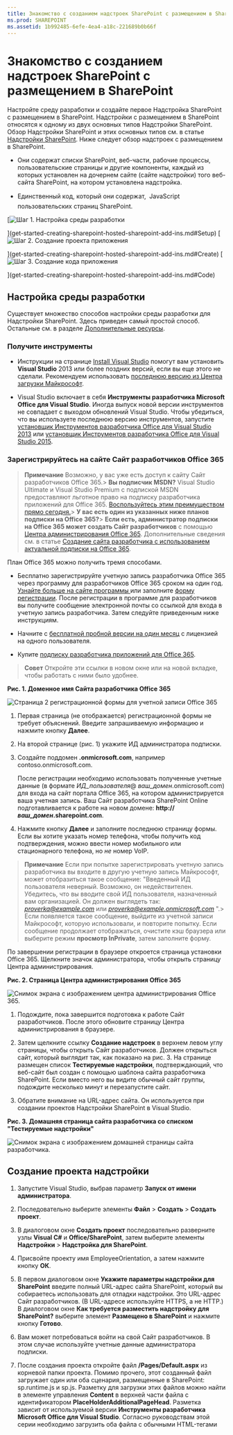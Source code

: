 ```yaml
---
title: Знакомство с созданием надстроек SharePoint с размещением в SharePoint
ms.prod: SHAREPOINT
ms.assetid: 1b992485-6efe-4ea4-a18c-221689b0b66f
---
```



# Знакомство с созданием надстроек SharePoint с размещением в SharePoint
Настройте среду разработки и создайте первое Надстройка SharePoint с размещением в SharePoint.
Надстройки с размещением в SharePoint относятся к одному из двух основных типов Надстройки SharePoint. Обзор Надстройки SharePoint и этих основных типов см. в статье  [Надстройки SharePoint](sharepoint-add-ins.md). Ниже следует обзор надстроек с размещением в SharePoint.
  
    
    


- Они содержат списки SharePoint, веб-части, рабочие процессы, пользовательские страницы и другие компоненты, каждый из которых установлен на дочернем сайте (сайте надстройки) того веб-сайта SharePoint, на котором установлена надстройка.
    
  
- Единственный код, который они содержат,  JavaScript пользовательских страниц SharePoint.
    
  

 [![Шаг 1. Настройка среды разработки](images/6d3bbe0a-399e-4747-9e1a-01d42954ce32.png)
  
    
    
](get-started-creating-sharepoint-hosted-sharepoint-add-ins.md#Setup) [![Шаг 2. Создание проекта приложения](images/d69871f6-c503-463b-bf96-4b6d7306c313.png)
  
    
    
](get-started-creating-sharepoint-hosted-sharepoint-add-ins.md#Create) [![Шаг 3. Создание кода приложения](images/e5f8a9a2-e5fb-42d1-b19a-300178c626fb.png)
  
    
    
](get-started-creating-sharepoint-hosted-sharepoint-add-ins.md#Code)
  
    
    


## Настройка среды разработки
<a name="Setup"> </a>

Существует множество способов настройки среды разработки для Надстройки SharePoint. Здесь приведен самый простой способ. Остальные см. в разделе  [Дополнительные ресурсы](#bk_addresources).
  
    
    

### Получите инструменты


- Инструкции на странице  [Install Visual Studio](http://msdn.microsoft.com/library/da049020-cfda-40d7-8ff4-7492772b620f.aspx) помогут вам установить **Visual Studio** 2013 или более поздних версий, если вы еще этого не сделали. Рекомендуем использовать [последнюю версию из Центра загрузки Майкрософт](https://www.visualstudio.com/downloads/download-visual-studio-vs).
    
  
- Visual Studio включает в себя **Инструменты разработчика Microsoft Office для Visual Studio**. Иногда выпуск новой версии инструментов не совпадает с выходом обновлений Visual Studio. Чтобы убедиться, что вы используете последнюю версию инструментов, запустите [установщик Инструментов разработчика Office для Visual Studio 2013](http://aka.ms/OfficeDevToolsForVS2013) или [установщик Инструментов разработчика Office для Visual Studio 2015](http://aka.ms/OfficeDevToolsForVS2015).
    
  

### Зарегистрируйтесь на сайте Сайт разработчиков Office 365
<a name="o365_signup"> </a>


> **Примечание**
>  Возможно, у вас уже есть доступ к сайту Сайт разработчиков Office 365.> **Вы подписчик MSDN?** Visual Studio Ultimate и Visual Studio Premium с подпиской MSDN предоставляют льготное право на подписку разработчика приложений для Office 365. [Воспользуйтесь этим преимуществом прямо сегодня.](https://msdn.microsoft.com/subscriptions/manage/default.aspx)> **У вас есть один из указанных ниже планов подписки на Office 365?**> **Если есть, администратор подписки на Office 365 может создать Сайт разработчиков** с помощью [Центра администрирования Office 365](https://portal.microsoftonline.com/admin/default.aspx). Дополнительные сведения см. в статье  [Создание сайта разработчика с использованием актуальной подписки на Office 365](create-a-developer-site-on-an-existing-office-365-subscription.md). 
  
    
    

План Office 365 можно получить тремя способами.
  
    
    

- Бесплатно зарегистрируйте учетную запись разработчика Office 365 через программу для разработчиков Office 365 сроком на один год.  [Узнайте больше на сайте программы ](http://dev.office.com/devprogram) или заполните [форму регистрации](https://profile.microsoft.com/RegSysProfileCenter/wizardnp.aspx?wizid=14b845d0-938c-45af-b061-f798fbb4d170). После регистрации в программе для разработчиков вы получите сообщение электронной почты со ссылкой для входа в учетную запись разработчика. Затем следуйте приведенным ниже инструкциям.
    
  
- Начните с  [бесплатной пробной версии на один месяц](https://portal.microsoftonline.com/Signup/MainSignUp.aspx?OfferId=6881A1CB-F4EB-4db3-9F18-388898DAF510&amp;DL=DEVELOPERPACK) с лицензией на одного пользователя.
    
  
- Купите  [подписку разработчика приложений для Office 365](https://portal.microsoftonline.com/Signup/MainSignUp.aspx?OfferId=C69E7747-2566-4897-8CBA-B998ED3BAB88&amp;DL=DEVELOPERPACK).
    
  

> **Совет**
> Откройте эти ссылки в новом окне или на новой вкладке, чтобы работать с ними было удобнее. 
  
    
    


**Рис. 1. Доменное имя Сайта разработчика Office 365**

  
    
    

  
    
    
![Страница 2 регистрационной формы для учетной записи Office 365](images/ff384c69-56bf-4ceb-81c3-8b874e2407f0.png)
  
    
    

  
    
    

  
    
    

1. Первая страница (не отображается) регистрационной формы не требует объяснений. Введите запрашиваемую информацию и нажмите кнопку **Далее**.
    
  
2. На второй странице (рис. 1) укажите ИД администратора подписки.
    
  
3. Создайте поддомен **.onmicrosoft.com**, например contoso.onmicrosoft.com.
    
    После регистрации необходимо использовать полученные учетные данные (в формате  _ИД_пользователя_@ _ваш_домен_.onmicrosoft.com) для входа на сайт портала Office 365, на котором администрируется ваша учетная запись. Ваш Сайт разработчика SharePoint Online подготавливается к работе на новом домене: **http:// _ваш_домен_.sharepoint.com**.
    
  
4. Нажмите кнопку **Далее** и заполните последнюю страницу формы. Если вы хотите указать номер телефона, чтобы получить код подтверждения, можно ввести номер мобильного или стационарного телефона, но *не*  номер VoIP.
    
  

    
> **Примечание**
> Если при попытке зарегистрировать учетную запись разработчика вы входите в другую учетную запись Майкрософт, может отобразиться такое сообщение: "Введенный ИД пользователя неверный. Возможно, он недействителен. Убедитесь, что вы вводите свой ИД пользователя, назначенный вам организацией. Он должен выглядеть так:  *proverka@example.com*  или *proverka@example.onmicrosoft.com*  ".> Если появляется такое сообщение, выйдите из учетной записи Майкрософт, которую использовали, и повторите попытку. Если сообщение продолжает отображаться, очистите кэш браузера или выберите режим **просмотр InPrivate**, затем заполните форму. 
  
    
    

По завершении регистрации в браузере откроется страница установки Office 365. Щелкните значок администратора, чтобы открыть страницу Центра администрирования.
  
    
    

**Рис. 2. Страница Центра администрирования Office 365**

  
    
    

  
    
    
![Снимок экрана с изображением центра администрирования Office 365.](images/SP15_Office365AdminInset_border.png)
  
    
    

  
    
    

1. Подождите, пока завершится подготовка к работе Сайт разработчиков. После этого обновите страницу Центра администрирования в браузере.
    
  
2. Затем щелкните ссылку **Создание надстроек** в верхнем левом углу страницы, чтобы открыть Сайт разработчиков. Должен открыться сайт, который выглядит так, как показано на рис. 3. На странице размещен список **Тестируемые надстройки**, подтверждающий, что веб-сайт был создан с помощью шаблона сайта разработчика SharePoint. Если вместо него вы видите обычный сайт группы, подождите несколько минут и перезапустите сайт.
    
  
3. Обратите внимание на URL-адрес сайта. Он используется при создании проектов Надстройки SharePoint в Visual Studio.
    
  

**Рис. 3. Домашняя страница сайта разработчика со списком "Тестируемые надстройки"**

  
    
    

  
    
    
![Снимок экрана с изображением домашней страницы сайта разработчика.](images/SP15_DeveloperSiteHome_border.png)
  
    
    

  
    
    

  
    
    

## Создание проекта надстройки
<a name="Create"> </a>


1. Запустите Visual Studio, выбрав параметр **Запуск от имени администратора**.
    
  
2. Последовательно выберите элементы **Файл** > **Создать** > **Создать проект**.
    
  
3. В диалоговом окне **Создать проект** последовательно разверните узлы **Visual C#** и **Office/SharePoint**, затем выберите элементы **Надстройки** > **Надстройка для SharePoint**.
    
  
4. Присвойте проекту имя EmployeeOrientation, а затем нажмите кнопку **ОК**.
    
  
5. В первом диалоговом окне **Укажите параметры надстройки для SharePoint** введите полный URL-адрес сайта SharePoint, который вы собираетесь использовать для отладки надстройки. Это URL-адрес Сайт разработчиков. (В URL-адресе используйте HTTPS, а не HTTP.) В диалоговом окне **Как требуется разместить надстройку для SharePoint?** выберите элемент **Размещено в SharePoint** и нажмите кнопку **Готово**.
    
  
6. Вам может потребоваться войти на свой Сайт разработчиков. В этом случае используйте учетные данные администратора подписки.
    
  
7. После создания проекта откройте файл **/Pages/Default.aspx** из корневой папки проекта. Помимо прочего, этот созданный файл загружает один или оба сценария, размещенные в SharePoint: sp.runtime.js и sp.js. Разметку для загрузки этих файлов можно найти в элементе управления **Content** в верхней части файла с идентификатором **PlaceHolderAdditionalPageHead**. Разметка зависит от используемой версии **Инструменты разработчика Microsoft Office для Visual Studio**. Согласно руководствам этой серии необходимо загрузить оба файла с обычными HTML-тегами **<script>**, а не с тегами **<SharePoint:ScriptLink>**. Убедитесь, что указанные ниже строки присутствуют в элементе управления **PlaceHolderAdditionalPageHead** *над*  строкой `<meta name="WebPartPageExpansion" content="full" />`.
    
 ```
  
<script type="text/javascript" src="/_layouts/15/sp.runtime.js"></script>
<script type="text/javascript" src="/_layouts/15/sp.js"></script> 

 ```


    Проверьте файл на наличие другой разметки, загружающей один или оба файла сценария и удалите ее. Сохраните и закройте файл.
    
  

## Написание кода надстройки
<a name="Code"> </a>

Как создавать Надстройка SharePoint с размещением в SharePoint мы покажем с помощью классического расширения SharePoint: настраиваемый список и экземпляр списка.
  
    
    

1. В **обозревателе решений** откройте файл AppManifest.xml.
    
  
2. Когда откроется конструктор манифеста, добавьте пробел между словами в поле **Title**, чтобы имя имело вид Employee Orientation (Адаптация сотрудника). ( *Не*  меняйте сведения в поле **Name**.)
    
  
3. Сохраните и закройте файл.
    
  
4. Щелкните проект правой кнопкой мыши в **обозревателе решений** и выберите пункты **Добавить** > **Создать папку**. Присвойте папке имя Lists (Списки).
    
  
5. Щелкните новую папку правой кнопкой мыши и выберите пункты **Добавить** > **Создать элемент**. Откроется диалоговое окно **Добавление нового элемента** (узел **Office SharePoint**).
    
  
6. Выберите элемент **Список**. Присвойте ему имя NewEmployeeOrientation, затем выберите элемент **Добавить**.
    
  
7. На странице **Выберите параметры списка** в **мастере настройки SharePoint** оставьте отображаемое имя списка в заданном по умолчанию параметре **NewEmployeeOrientation**, нажмите кнопку **Создать настраиваемый шаблон списка и экземпляр списка на его основе** и в раскрывающемся списке выберите **По умолчанию (настраиваемый список)**. Затем нажмите кнопку **Готово**.
    
  
8. Мастер создаст шаблон списка **NewEmployeeOrientation** с экземпляром дочернего списка под названием **NewEmployeeOrientationInstance**. При этом может открыться конструктор списков, который понадобится на следующем этапе.
    
  
9. Разверните узел **NewEmployeeOrientationInstance** в **обозревателе решений**, если вы еще не сделали этого, чтобы четко отличать файл elements.xml, который представляет собой дочерний элемент  *экземпляра*  списка, от файла elements.xml, который представляет собой дочерний элемент *шаблона*  списка.
    
   **Узел списков в обозревателе решений**

  

!\[Содержимое папки с дочерним шаблоном NewEmployeeOrientation, у которого есть три дочерних элемента (NewEmployeeOrientationInstance, файл elements.xml и файл schema.xml). У экземпляра есть дочерний элемент elements.xml.](images/10e5d116-d24b-4a44-bfff-cfbf2f971b1e.PNG)
  

    
    
  
10. Откройте дочерний элемент elements.xml в шаблоне списка **NewEmployeeOrientation**.
    
  
11. Добавьте пробелы в атрибут **DisplayName** (не в **Name**), чтобы он стал более понятен: New Employee Orientation (Адаптация новых сотрудников).
    
  
12. Присвойте атрибуту **Description** значениеOrientation information about new employees (Сведения об адаптации новых сотрудников).
    
  
13. Оставьте другие атрибуты такими, какими они заданы по умолчанию, сохраните и закройте файл.
    
  
14. Если конструктор списков не открыт, выберите узел **NewEmployeeOrientation** в **обозревателе решений**.
    
  
15. Откройте вкладку **Список** конструктора. Эта вкладка используется для установки определенных значений *экземпляра*   не *шаблона*   списка, но она содержит некоторые значения по умолчанию, унаследованные от шаблона.
    
  
16. Замените значения на вкладке следующими:
    
  - **Заголовок**: New Employees in Seattle (Новые сотрудники в Сиэтле);
    
  
  - **URL-адрес списка**: Lists/NewEmployeesInSeattle;
    
  
  - **Описание**: Новые сотрудники в Сиэтле.
    
  

    Оставьте флажки в том виде, в каком они заданы по умолчанию, сохраните файл и закройте конструктор.
    
  
17. Экземпляр списка может иметь старое имя в **обозревателе решений**. В этом случае откройте контекстное меню **NewEmployeeOrientationInstance**, выберите пункт **Переименовать** и измените имя наNewEmployeesInSeattle.
    
  
18. Откройте файл schema.xml.
    
  
19. В элементе **View**, значение **BaseViewID** которого равно 0, укажите вместо существующего элемента **ViewFields** следующие исправления. (Используйте именно этот GUID для параметра **FieldRef** с именем `Title`.)
    
     *В этом автоматически созданном файле schema.xml разрывы строки могут встречаться не там, где надо. Проверьте, чтобы совпадали все открывающие и закрывающие теги элемента **ViewFields**. Добавьте разрывы строк для удобства чтения.* 
    


 ```
  
<ViewFields>
  <FieldRef Name="Title" ID="{fa564e0f-0c70-4ab9-b863-0177e6ddd247}" DisplayName="Employee" />
 </ViewFields>
 ```

20. Не закрывая файл schema.xml, в элементе **View**, значение **BaseViewID** которого равно 1, кажите вместо существующего элемента **ViewFields** следующие исправления. (Используйте именно этот GUID для параметра **FieldRef** с именем `LinkTitle`.)
    
 ```
  
<ViewFields>
  <FieldRef Name="LinkTitle" ID="{82642ec8-ef9b-478f-acf9-31f7d45fbc31}" DisplayName="Employee" />
</ViewFields>
 ```

21. Сохраните и закройте файл schema.xml.
    
  
22. Откройте файл elements.xml, который представляет собой дочерний элемент  *экземпляра*  списка **NewEmployeesInSeattle** (не elements.xml, который представляет собой дочерний элемент *шаблона*  списка **NewEmployeeOrientation**).
    
  
23. В этом файле заполните список начальными данными. Для этого добавьте следующую разметку элемента **Data** в качестве дочернего элемента **ListInstance**.
    
 ```
  
<Data>
  <Rows>
    <Row>
      <Field Name="Title">Tom Higginbotham</Field>
    </Row>
    <Row>
      <Field Name="Title">Satomi Hayakawa</Field>
    </Row>
    <Row>
      <Field Name="Title">Cassi Hicks</Field>
    </Row>
    <Row>
      <Field Name="Title">Lertchai Treetawatchaiwong</Field>
    </Row>
  </Rows>
</Data>
 ```

24. Сохраните и закройте файл.
    
  
25. В **обозревателе решений** двойным щелчком мыши щелкните **Компонент1**, чтобы открыть конструктор компонентов. В конструкторе укажите для параметра **Заголовок** значениеNew Employee Orientation Components (Компоненты для адаптации новый сотрудников), а для параметра **Описание**  значениеСписки и другие компоненты для адаптации сотрудников в компании. Сохраните файл и закройте конструктор.
    
  
26. Если элемент **Компонент1** в **обозревателе решений** не переименовался автоматически, откройте его контекстное меню, выберите пункт **Переименовать** и укажите имяNewEmployeeOrientationComponents.
    
  
27. Откройте файл Default.aspx.
    
  
28. Найдите элемент ASP.NET **Content** с идентификатором **PlaceHolderPageTitleInTitleArea**. Замените строку по умолчанию "Заголовок страницы" на "Новые сотрудники по месту их работы".
    
  
29. Найдите элемент **Content** ASP.NET с идентификатором **PlaceHolderMain**.  *Замените*  его содержимое приведенными ниже исправлениями. ` _spPageContextInfo`  это объект JavaScript, который SharePoint автоматически добавляет на страницу. Его свойство `webAbsoluteUrl` возвращает URL-адрес сайта надстройки.
    
 ```XML
  
<p><asp:HyperLink runat="server"
    NavigateUrl="JavaScript:window.location = _spPageContextInfo.webAbsoluteUrl + '/Lists/NewEmployeesInSeattle/AllItems.aspx';" 
    Text="New Employees in Seattle" /></p>

 ```


## Запуск надстройки и тестирование списка
<a name="Code"> </a>


  
    
    

1. Нажмите клавишу F5, чтобы развернуть и запустить надстройку. Visual Studio выполнит временную установку и немедленный запуск надстройки на тестовом сайте SharePoint. (Сведения о том, как пользователи запускают установленное Надстройка SharePoint, см. в разделе  [Дальнейшие действия](#Nextsteps).)
    
  
2. Когда откроется страница надстройки по умолчанию, перейдите по ссылке **New Employees in Seattle** (Новые сотрудники в Сиэтле), чтобы открыть экземпляр настраиваемого списка.
    
   **Страница по умолчанию и страница представления списка**

  

!\[Отображается страница по умолчанию надстройки, озаглавленная "Новые сотрудники по расположению". Ссылка "Новые сотрудники в Сиэтле". Стрелка от этой ссылки указывает на страницу списка. Она называется "Новые сотрудники в Сиэтле", список приведен ниже.](images/9dc5cefe-083a-4807-bee6-473001f23db9.png)
  

    
    
  
3. Добавьте и удалите элементы в списке.
    
  
4. Для завершения сеанса отладки закройте окно браузера или остановите отладку в Visual Studio. При каждом нажатии клавиши F5 Visual Studio отзовет предыдущую версию надстройки и установит самую последнюю.
    
  
5. Вы будете работать с этой надстройкой и решением Visual Studio и при изучении других статей, поэтому при перерывах в работе рекомендуется отзывать надстройку. В **обозревателе решений** щелкните проект правой кнопкой мыши и выберите пункт **Отозвать**.
    
  

## 
<a name="Nextsteps"> </a>

Пока в списке указано немного сведений об адаптации. Мы добавим некоторые из них в новых статьях из этой серии. А пока отвлекитесь слегка от написания кода и почитайте о том, как развертывать Надстройки SharePoint, в статье  [Развертывание и установка надстроек для SharePoint](deploy-and-install-a-sharepoint-hosted-sharepoint-add-in.md).
  
    
    

